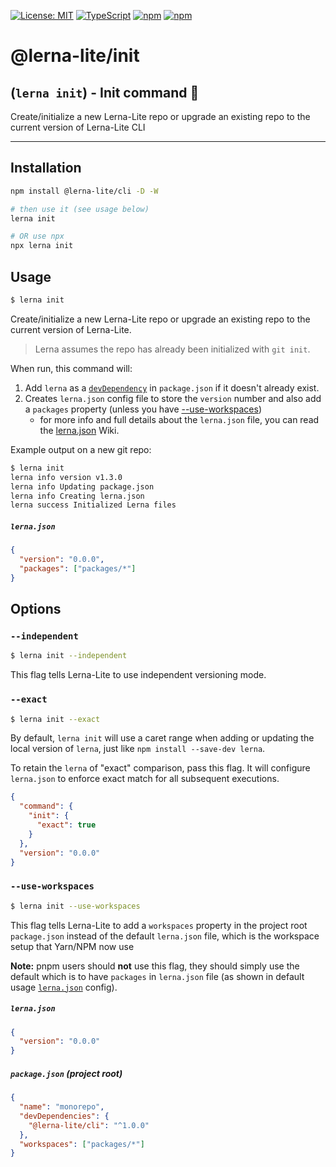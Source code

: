 [![License: MIT](https://img.shields.io/badge/License-MIT-yellow.svg)](https://opensource.org/licenses/MIT)
[![TypeScript](https://img.shields.io/badge/%3C%2F%3E-TypeScript-%230074c1.svg)](http://www.typescriptlang.org/)
[![npm](https://img.shields.io/npm/dy/@lerna-lite/init?color=forest)](https://www.npmjs.com/package/@lerna-lite/init)
[![npm](https://img.shields.io/npm/v/@lerna-lite/init.svg?logo=npm&logoColor=fff&label=npm&color=limegreen)](https://www.npmjs.com/package/@lerna-lite/init)

# @lerna-lite/init
## (`lerna init`) - Init command 🧰

Create/initialize a new Lerna-Lite repo or upgrade an existing repo to the current version of Lerna-Lite CLI

---

## Installation
```sh
npm install @lerna-lite/cli -D -W

# then use it (see usage below)
lerna init

# OR use npx
npx lerna init
```

## Usage

```sh
$ lerna init
```

Create/initialize a new Lerna-Lite repo or upgrade an existing repo to the current version of Lerna-Lite.

> Lerna assumes the repo has already been initialized with `git init`.

When run, this command will:

1. Add `lerna` as a [`devDependency`](https://docs.npmjs.com/files/package.json#devdependencies) in `package.json` if it doesn't already exist.
2. Creates `lerna.json` config file to store the `version` number and also add a `packages` property (unless you have [--use-workspaces](#--use-workspaces))
   - for more info and full details about the `lerna.json` file, you can read the [lerna.json](https://github.com/ghiscoding/lerna-lite/wiki/lerna.json) Wiki.

Example output on a new git repo:

```sh
$ lerna init
lerna info version v1.3.0
lerna info Updating package.json
lerna info Creating lerna.json
lerna success Initialized Lerna files
```

##### `lerna.json`
```json
{
  "version": "0.0.0",
  "packages": ["packages/*"]
}
```

## Options

### `--independent`

```sh
$ lerna init --independent
```

This flag tells Lerna-Lite to use independent versioning mode.

### `--exact`

```sh
$ lerna init --exact
```

By default, `lerna init` will use a caret range when adding or updating
the local version of `lerna`, just like `npm install --save-dev lerna`.

To retain the `lerna` of "exact" comparison, pass this flag.
It will configure `lerna.json` to enforce exact match for all subsequent executions.

```json
{
  "command": {
    "init": {
      "exact": true
    }
  },
  "version": "0.0.0"
}
```

### `--use-workspaces`

```sh
$ lerna init --use-workspaces
```

This flag tells Lerna-Lite to add a `workspaces` property in the project root `package.json` instead of the default `lerna.json` file, which is the workspace setup that Yarn/NPM now use

**Note:** pnpm users should **not** use this flag, they should simply use the default which is to have `packages` in `lerna.json` file (as shown in default usage [`lerna.json`](#lernajson) config).

##### `lerna.json`
```json
{
  "version": "0.0.0"
}
```

##### `package.json` (project root)
```json
{
  "name": "monorepo",
  "devDependencies": {
    "@lerna-lite/cli": "^1.0.0"
  },
  "workspaces": ["packages/*"]
}
```